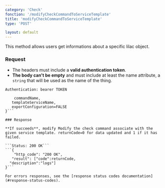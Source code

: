 ```yaml
---
category: 'Check'
fonction: '/modifyCheckCommandToServiceTemplate'
title: 'modifyCheckCommandToServiceTemplate'
type: 'POST'

layout: default
---
```


This method allows users get informations about a specific lilac object.

### Request

* The headers must include a **valid authentication token**.
* **The body can't be empty** and must include at least the name attribute, a `string` that will be used as the name of the thing.

```Authentication: bearer TOKEN```
```{
    commandName,
   templateServiceName,
   exportConfiguration=FALSE
}```

### Response

**If succeeds**, modify Modify the check command associate with the given service template. returnCode=0 for data updated and 1 if it has failed.

```Status: 200 OK```
```{
    "http_code": "200 OK",
   "result": ["code":returnCode,
  "description":"logs"]
}```

For errors responses, see the [response status codes documentation](#response-status-codes).